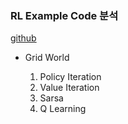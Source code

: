 ### RL Example Code 분석

[github](https://github.com/rlcode)


- Grid World

    1. Policy Iteration
    2. Value Iteration
    3. Sarsa
    4. Q Learning
    
